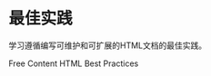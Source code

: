 # 最佳实践

学习遵循编写可维护和可扩展的HTML文档的最佳实践。

<ResourceGroupTitle>Free Content</ResourceGroupTitle>
<BadgeLink badgeText='Read' colorScheme='yellow' href='https://github.com/hail2u/html-best-practices'>HTML Best Practices</BadgeLink>

